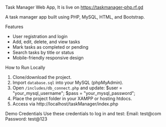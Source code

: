 Task Manager Web App, It is live on https://taskmanager-php.rf.gd

A task manager app built using PHP, MySQL, HTML, and Bootstrap.

Features

- User registration and login
- Add, edit, delete, and view tasks
- Mark tasks as completed or pending
- Search tasks by title or status
- Mobile-friendly responsive design


How to Run Locally

1. Clone/download the project.
2. Import `database.sql` into your MySQL (phpMyAdmin).
3. Open `/includes/db_connect.php` and update:
   $user = "your_mysql_username";
   $pass = "your_mysql_password";
4. Place the project folder in your XAMPP or hosting htdocs.
5. Access via http://localhost/taskManager/index.php


Demo Credentials
Use these credentials to log in and test:
Email: test@com
Password: test@123
